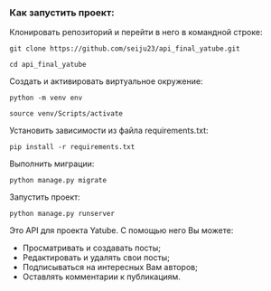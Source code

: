 ### Как запустить проект:

Клонировать репозиторий и перейти в него в командной строке:

```
git clone https://github.com/seiju23/api_final_yatube.git
```

```
cd api_final_yatube
```

Cоздать и активировать виртуальное окружение:

```
python -m venv env
```

```
source venv/Scripts/activate
```

Установить зависимости из файла requirements.txt:

```
pip install -r requirements.txt
```

Выполнить миграции:

```
python manage.py migrate
```

Запустить проект:

```
python manage.py runserver
```

Это API для проекта Yatube. С помощью него Вы можете:
- Просматривать и создавать посты;
- Редактировать и удалять свои посты;
- Подписываться на интересных Вам авторов;
- Оставлять комментарии к публикациям.
